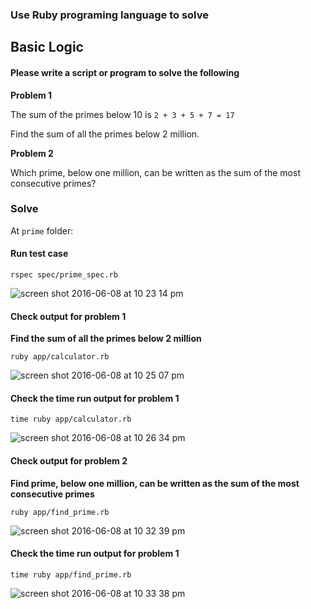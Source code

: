 ### Use Ruby programing language to solve

## Basic Logic

#### Please write a script or program to solve the following

**Problem 1**

The sum of the primes below 10 is `2 + 3 + 5 + 7 = 17`

Find the sum of all the primes below 2 million.

**Problem 2**

Which prime, below one million, can be written as the sum of the most consecutive primes?

### Solve

At `prime` folder:

#### Run test case

```
rspec spec/prime_spec.rb
```

![screen shot 2016-06-08 at 10 23 14 pm](https://cloud.githubusercontent.com/assets/6791942/15900097/5fd84270-2dc8-11e6-80f9-2e30740c6c36.png)

#### Check output for problem 1

**Find the sum of all the primes below 2 million**

```
ruby app/calculator.rb
```

![screen shot 2016-06-08 at 10 25 07 pm](https://cloud.githubusercontent.com/assets/6791942/15900098/6292118a-2dc8-11e6-83b7-2d3fe02777bb.png)

#### Check the time run output for problem 1

```
time ruby app/calculator.rb
```

![screen shot 2016-06-08 at 10 26 34 pm](https://cloud.githubusercontent.com/assets/6791942/15900095/5dbc92e8-2dc8-11e6-8f63-4c156e07682e.png)

#### Check output for problem 2

**Find prime, below one million, can be written as the sum of the most consecutive primes**


```
ruby app/find_prime.rb
```

![screen shot 2016-06-08 at 10 32 39 pm](https://cloud.githubusercontent.com/assets/6791942/15900239/f859dd42-2dc8-11e6-9ab8-ab146d5860c4.png)

#### Check the time run output for problem 1

```
time ruby app/find_prime.rb
```

![screen shot 2016-06-08 at 10 33 38 pm](https://cloud.githubusercontent.com/assets/6791942/15900259/156c7d86-2dc9-11e6-8701-0528a03c1e83.png)
